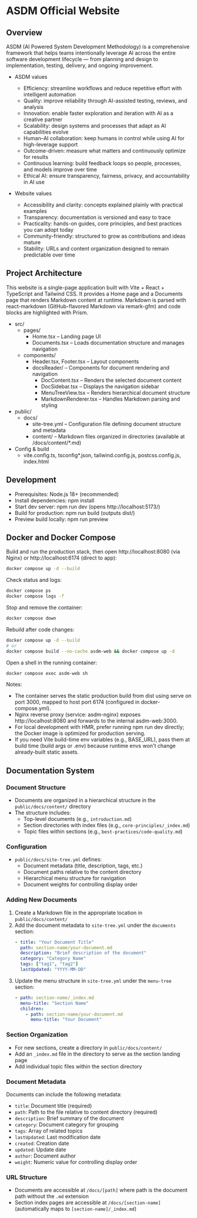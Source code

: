 # ASDM Official Website

## Overview
ASDM (AI Powered System Development Methodology) is a comprehensive framework that helps teams intentionally leverage AI across the entire software development lifecycle — from planning and design to implementation, testing, delivery, and ongoing improvement.

- ASDM values
  - Efficiency: streamline workflows and reduce repetitive effort with intelligent automation
  - Quality: improve reliability through AI-assisted testing, reviews, and analysis
  - Innovation: enable faster exploration and iteration with AI as a creative partner
  - Scalability: design systems and processes that adapt as AI capabilities evolve
  - Human–AI collaboration: keep humans in control while using AI for high-leverage support
  - Outcome-driven: measure what matters and continuously optimize for results
  - Continuous learning: build feedback loops so people, processes, and models improve over time
  - Ethical AI: ensure transparency, fairness, privacy, and accountability in AI use

- Website values
  - Accessibility and clarity: concepts explained plainly with practical examples
  - Transparency: documentation is versioned and easy to trace
  - Practicality: hands-on guides, core principles, and best practices you can adopt today
  - Community-friendly: structured to grow as contributions and ideas mature
  - Stability: URLs and content organization designed to remain predictable over time

## Project Architecture
This website is a single-page application built with Vite + React + TypeScript and Tailwind CSS. It provides a Home page and a Documents page that renders Markdown content at runtime. Markdown is parsed with react-markdown (GitHub-flavored Markdown via remark-gfm) and code blocks are highlighted with Prism.

- src/
  - pages/
    - Home.tsx – Landing page UI
    - Documents.tsx – Loads documentation structure and manages navigation
  - components/
    - Header.tsx, Footer.tsx – Layout components
    - docsReader/ – Components for document rendering and navigation
      - DocContent.tsx – Renders the selected document content
      - DocSidebar.tsx – Displays the navigation sidebar
      - MenuTreeView.tsx – Renders hierarchical document structure
      - MarkdownRenderer.tsx – Handles Markdown parsing and styling
- public/
  - docs/
    - site-tree.yml – Configuration file defining document structure and metadata
    - content/ – Markdown files organized in directories (available at /docs/content/*.md)
- Config & build
  - vite.config.ts, tsconfig*.json, tailwind.config.js, postcss.config.js, index.html

## Development
- Prerequisites: Node.js 18+ (recommended)
- Install dependencies: npm install
- Start dev server: npm run dev (opens http://localhost:5173/)
- Build for production: npm run build (outputs dist/)
- Preview build locally: npm run preview

## Docker and Docker Compose

Build and run the production stack, then open http://localhost:8080 (via Nginx) or http://localhost:6174 (direct to app):

```bash
docker compose up -d --build
```

Check status and logs:

```bash
docker compose ps
docker compose logs -f
```

Stop and remove the container:

```bash
docker compose down
```

Rebuild after code changes:

```bash
docker compose up -d --build
# or
docker compose build --no-cache asdm-web && docker compose up -d
```

Open a shell in the running container:

```bash
docker compose exec asdm-web sh
```

Notes:
- The container serves the static production build from dist using serve on port 3000, mapped to host port 6174 (configured in docker-compose.yml).
- Nginx reverse proxy (service: asdm-nginx) exposes http://localhost:8080 and forwards to the internal asdm-web:3000.
- For local development with HMR, prefer running npm run dev directly; the Docker image is optimized for production serving.
- If you need Vite build-time env variables (e.g., BASE_URL), pass them at build time (build args or .env) because runtime envs won't change already-built static assets.

## Documentation System

### Document Structure
- Documents are organized in a hierarchical structure in the `public/docs/content/` directory
- The structure includes:
  - Top-level documents (e.g., `introduction.md`)
  - Section directories with index files (e.g., `core-principles/_index.md`)
  - Topic files within sections (e.g., `best-practices/code-quality.md`)

### Configuration
- `public/docs/site-tree.yml` defines:
  - Document metadata (title, description, tags, etc.)
  - Document paths relative to the content directory
  - Hierarchical menu structure for navigation
  - Document weights for controlling display order

### Adding New Documents
1. Create a Markdown file in the appropriate location in `public/docs/content/`
2. Add the document metadata to `site-tree.yml` under the `documents` section:
   ```yaml
   - title: "Your Document Title"
     path: section-name/your-document.md
     description: "Brief description of the document"
     category: "Category Name"
     tags: ["tag1", "tag2"]
     lastUpdated: "YYYY-MM-DD"
   ```
3. Update the menu structure in `site-tree.yml` under the `menu-tree` section:
   ```yaml
   - path: section-name/_index.md
     menu-title: "Section Name"
     children:
       - path: section-name/your-document.md
         menu-title: "Your Document"
   ```

### Section Organization
- For new sections, create a directory in `public/docs/content/`
- Add an `_index.md` file in the directory to serve as the section landing page
- Add individual topic files within the section directory

### Document Metadata
Documents can include the following metadata:
- `title`: Document title (required)
- `path`: Path to the file relative to content directory (required)
- `description`: Brief summary of the document
- `category`: Document category for grouping
- `tags`: Array of related topics
- `lastUpdated`: Last modification date
- `created`: Creation date
- `updated`: Update date
- `author`: Document author
- `weight`: Numeric value for controlling display order

### URL Structure
- Documents are accessible at `/docs/[path]` where path is the document path without the `.md` extension
- Section index pages are accessible at `/docs/[section-name]` (automatically maps to `[section-name]/_index.md`)
